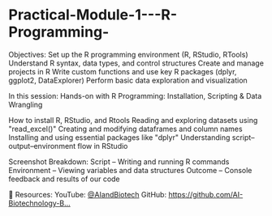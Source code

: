 # Practical-Module-1---R-Programming-
Objectives: 
Set up the R programming environment (R, RStudio, RTools) 
Understand R syntax, data types, and control structures 
Create and manage projects in R 
Write custom functions and use key R packages (dplyr, ggplot2, DataExplorer) 
Perform basic data exploration and visualization

In this session: 
Hands-on with R Programming: Installation, Scripting & Data Wrangling


How to install R, RStudio, and Rtools
Reading and exploring datasets using "read_excel()"
Creating and modifying dataframes and column names
Installing and using essential packages like "dplyr"
Understanding script–output–environment flow in RStudio

Screenshot Breakdown:
Script – Writing and running R commands
Environment – Viewing variables and data structures
Outcome – Console feedback and results of our code

🔗 Resources:
 YouTube: [@AIandBiotech](https://youtu.be/cxc3lZPQUsI?si=4bAyYLzupMdij9Dq)
 GitHub: [https://github.com/AI-Biotechnology-B...
](https://github.com/AI-Biotechnology-Bioinformatics/AI_and_Omics_Research_Internship_2025)

